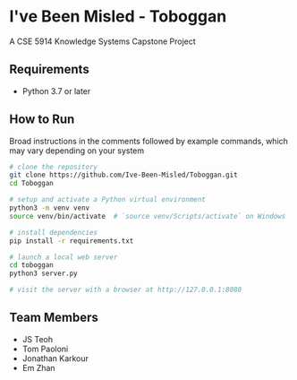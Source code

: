 # I've Been Misled - Toboggan
A CSE 5914 Knowledge Systems Capstone Project

## Requirements

- Python 3.7 or later

## How to Run

Broad instructions in the comments followed by example commands, which may vary
depending on your system

```sh
# clone the repository
git clone https://github.com/Ive-Been-Misled/Toboggan.git
cd Toboggan

# setup and activate a Python virtual environment
python3 -m venv venv
source venv/bin/activate  # `source venv/Scripts/activate` on Windows

# install dependencies
pip install -r requirements.txt

# launch a local web server
cd toboggan
python3 server.py

# visit the server with a browser at http://127.0.0.1:8080
```

## Team Members
- JS Teoh
- Tom Paoloni
- Jonathan Karkour
- Em Zhan
